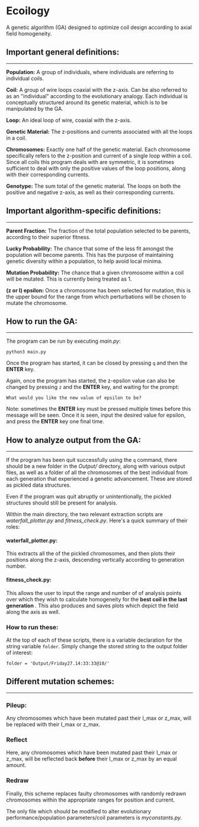 # Ecoilogy

A genetic algorithm (GA) designed to optimize coil design according to axial field homogeneity.


## Important general definitions:
--------------------------------
__Population:__ A group of individuals, where individuals are referring to individual coils.

__Coil:__ A group of wire loops coaxial with the z-axis. Can be also referred to as an "individual" according to the evolutionary analogy. Each individual is conceptually structured around its genetic material, which is to be manipulated by the GA.

__Loop:__ An ideal loop of wire, coaxial with the z-axis.

__Genetic Material:__ The z-positions and currents associated with all the loops in a coil.

__Chromosomes:__ Exactly one half of the genetic material. Each chromosome specifically refers to the z-position and current of a single loop within a coil. Since all coils this program deals with are symmetric, it is sometimes sufficient to deal with only the positive values of the loop positions, along with their corresponding currents.

__Genotype:__ The sum total of the genetic material. The loops on both the positive and negative z-axis, as well as their corresponding currents.


## Important algorithm-specific definitions:
--------------------------------
__Parent Fraction:__ The fraction of the total population selected to be parents, according to their superior fitness.

__Lucky Probability:__ The chance that some of the less fit amongst the population will become parents. This has the purpose of maintaining genetic diversity within a population, to help avoid local minima.

__Mutation Probability:__ The chance that a given chromosome within a coil will be mutated. This is currently being treated as 1.

__(z or I) epsilon:__ Once a chromosome has been selected for mutation, this is the upper bound for the range from which perturbations will be chosen to mutate the chromosome.


## How to run the GA:
--------------------------------
The program can be run by executing *main.py*:

`python3 main.py`

Once the program has started, it can be closed by pressing `q` and then the **ENTER** key.



Again, once the program has started, the z-epsilon value can also be changed by pressing `z` and the **ENTER** key, and waiting for the prompt:

`What would you like the new value of epsilon to be?`

Note: sometimes the **ENTER** key must be pressed multiple times before this message will be seen. Once it is seen, input the desired value for epsilon, and press the **ENTER** key one final time.


## How to analyze output from the GA:
--------------------------------
If the program has been quit successfully using the `q` command, there should be a new folder in the *Output/* directory, along with various output files, as well as a folder of all the chromosomes of the best individual from each generation that experienced a genetic advancement. These are stored as pickled data structures.

Even if the program was quit abruptly or unintentionally, the pickled structures should still be present for analysis.


Within the main directory, the two relevant extraction scripts are *waterfall_plotter.py* and *fitness_check.py*. Here's a quick summary of their roles:

#### waterfall_plotter.py:

This extracts all the of the pickled chromosomes, and then plots their positions along the z-axis, descending vertically according to generation number.

#### fitness_check.py:

This allows the user to input the range and number of of analysis points over which they wish to calculate homogeneity for the **best coil in the last generation** . This also produces and saves plots which depict the field along the axis as well.

### How to run these:
At the top of each of these scripts, there is a variable declaration for the string variable `folder`. Simply change the stored string to the output folder of interest:

`folder = 'Output/Friday27.14:33:33@10/'`


## Different mutation schemes:
--------------------------------

### Pileup:

Any chromosomes which have been mutated past their I_max or z_max, will be replaced with their I_max or z_max.


### Reflect

Here, any chromosomes which have been mutated past their I_max or z_max, will be reflected back **before** their I_max or z_max by an equal amount.


### Redraw

Finally, this scheme replaces faulty chromosomes with randomly redrawn chromosomes within the appropriate ranges for position and current.




The only file which should be modified to alter evolutionary performance/population parameters/coil parameters is *myconstants.py.*
